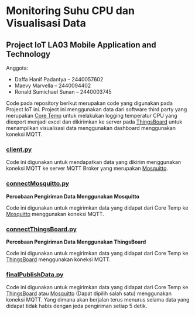 # Monitoring Suhu CPU dan Visualisasi Data

## Project IoT LA03 Mobile Application and Technology

Anggota:

- Daffa Hanif Padantya – 2440057602
- Maevy Marvella – 2440094402
- Ronald Sumichael Sunan – 2440003745

Code pada repository berikut merupakan code yang digunakan pada Project IoT ini. Project ini menggunakan data dari software third party yang merupakan [Core Temp](https://www.alcpu.com/CoreTemp/) untuk melakukan logging temperatur CPU yang diexport menjadi excel dan dikirimkan ke server pada [ThingsBoard](https://thingsboard.io/) untuk menampilkan visualisasi data menggunakan dashboard menggunakan koneksi MQTT.

### [client.py](https://github.com/SuRonald/ProjectIoTLA03/blob/main/client.py)

Code ini digunakan untuk mendapatkan data yang dikirim menggunakan koneksi MQTT ke server MQTT Broker yang merupakan [Mosquitto](https://mosquitto.org/).

### [connectMosquitto.py](https://github.com/SuRonald/ProjectIoTLA03/blob/main/connectMosquitto.py)

**Percobaan Pengiriman Data Menggunakan Mosquitto**

Code ini digunakan untuk megirimkan data yang didapat dari Core Temp ke [Mosquitto](https://mosquitto.org/) menggunakan koneksi MQTT.

### [connectThingsBoard.py](https://github.com/SuRonald/ProjectIoTLA03/blob/main/connectThingsBoard.py)

**Percobaan Pengiriman Data Menggunakan ThingsBoard**

Code ini digunakan untuk megirimkan data yang didapat dari Core Temp ke [ThingsBoard](https://thingsboard.io/) menggunakan koneksi MQTT.

### [finalPublishData.py](https://github.com/SuRonald/ProjectIoTLA03/blob/main/finalPublishData.py)

Code ini digunakan untuk megirimkan data yang didapat dari Core Temp ke [ThingsBoard](https://thingsboard.io/) atau [Mosquitto](https://mosquitto.org/) (Dapat dipilih salah satu) menggunakan koneksi MQTT. Yang dimana akan berjalan terus menurus selama data yang didapat tidak habis dengan jeda pengiriman setiap 5 detik.
